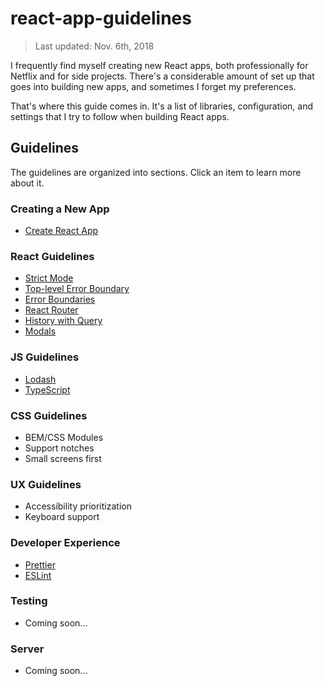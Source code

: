 # react-app-guidelines

> Last updated: Nov. 6th, 2018

I frequently find myself creating new React apps, both professionally for Netflix and for side projects. There's a
considerable amount of set up that goes into building new apps, and sometimes I forget my preferences.

That's where this guide comes in. It's a list of libraries, configuration, and settings that I try to follow when building
React apps.

## Guidelines

The guidelines are organized into sections. Click an item to learn more about it.

### Creating a New App

- [Create React App](./guidelines/creating-a-new-app.md#create-react-app)

### React Guidelines

- [Strict Mode](./guidelines/react-guidelines.md#strict-mode)
- [Top-level Error Boundary](./guidelines/react-guidelines.md#top-level-error-boundary)
- [Error Boundaries](./guidelines/react-guidelines.md#error-boundaries)
- [React Router](./guidelines/react-guidelines.md#react-router)
- [History with Query](./guidelines/react-guidelines.md#history-with-query)
- [Modals](./guidelines/react-guidelines.md#modals)

### JS Guidelines

- [Lodash](./guidelines/js-guidelines.md#lodash)
- [TypeScript](./guidelines/js-guidelines.md#typescript)

### CSS Guidelines

- BEM/CSS Modules
- Support notches
- Small screens first

### UX Guidelines

- Accessibility prioritization
- Keyboard support

### Developer Experience

- [Prettier](./guidelines/developer-experience.md#prettier)
- [ESLint](./guidelines/developer-experience.md#eslint)

### Testing

- Coming soon...

### Server

- Coming soon...
